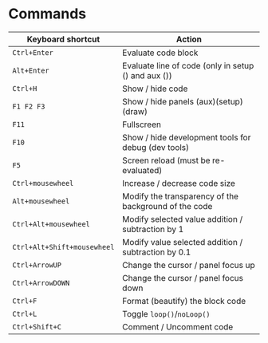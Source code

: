 # Commands

Keyboard shortcut | Action
--- | ---
`Ctrl+Enter` | Evaluate code block
`Alt+Enter` | Evaluate line of code (only in setup () and aux ())
`Ctrl+H` | Show / hide code
`F1 F2 F3` | Show / hide panels (aux)(setup) (draw)
`F11` | Fullscreen
`F10` | Show / hide development tools for debug (dev tools)
`F5` | Screen reload (must be re-evaluated)
`Ctrl+mousewheel` | Increase / decrease code size
`Alt+mousewheel` | Modify the transparency of the background of the code
`Ctrl+Alt+mousewheel` | Modify selected value addition / subtraction by 1
`Ctrl+Alt+Shift+mousewheel` | Modify value selected addition / subtraction by 0.1
`Ctrl+ArrowUP` | Change the cursor / panel focus up
`Ctrl+ArrowDOWN` | Change the cursor / panel focus down
`Ctrl+F` | Format  (beautify) the block code
`Ctrl+L` | Toggle `loop()`/`noLoop()`
`Ctrl+Shift+C` | Comment / Uncomment code
